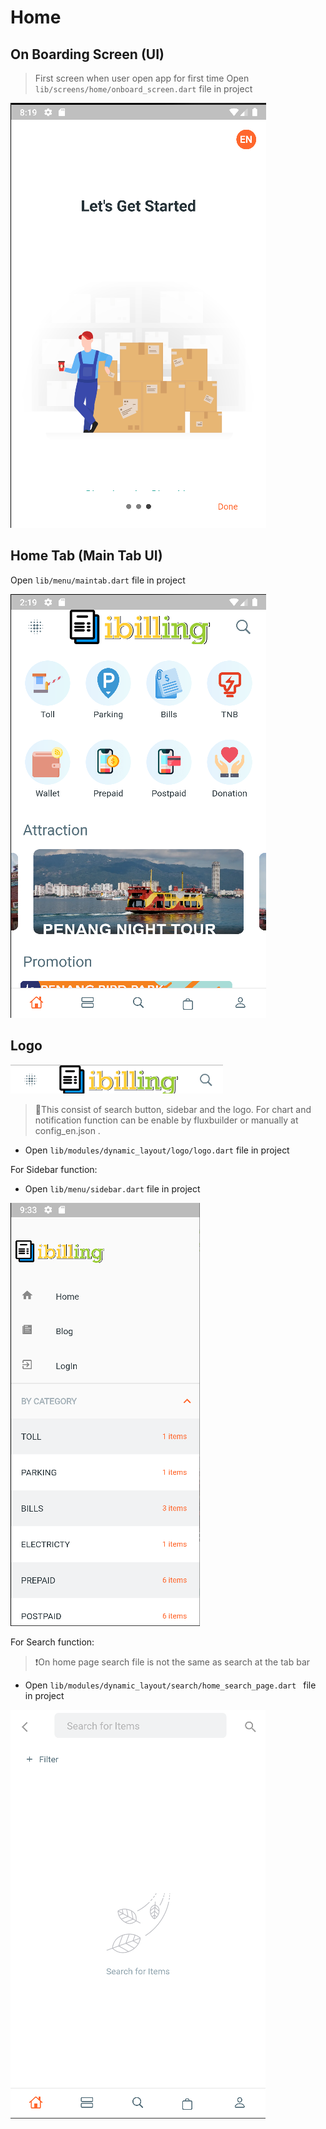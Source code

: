# Home

## On Boarding Screen (UI)
> First screen when user open app for first time
 Open `lib/screens/home/onboard_screen.dart` file in project

  ![On Board screen](/img/onboard-screen.png)

 ## Home Tab (Main Tab UI)
 Open `lib/menu/maintab.dart` file in project

 ![Product list screen](/img/maintab.png)

## Logo 
 ![Logo Home](/img/logo-home.png)

> 🔲This consist of search button, sidebar and the logo. For chart and notification function can be enable by fluxbuilder or manually at config_en.json . 

+ Open `lib/modules/dynamic_layout/logo/logo.dart` file in project

For Sidebar function:

+ Open `lib/menu/sidebar.dart` file in project

![Sidebar](/img/sidebar.png)


For Search function:

 > ❗On home page search file is not the same as search at the tab bar

+ Open `lib/modules/dynamic_layout/search/home_search_page.dart
` file in project

 ![Homepage Search](/img/search-home.png)
